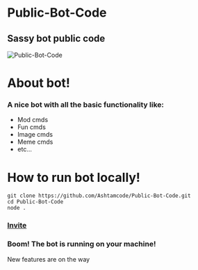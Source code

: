 # Public-Bot-Code
## Sassy bot public code
![Public-Bot-Code](https://socialify.git.ci/Ashtamcode/Public-Bot-Code/image?forks=1&issues=1&language=1&owner=1&stargazers=1&theme=Dark)

# About bot!
### A nice bot with all the basic functionality like:
<ul>
  <li>Mod cmds</li>
  <li>Fun cmds</li>
  <li>Image cmds</li>
  <li>Meme cmds</li>
  <li>etc...</li>
</ul>

# How to run bot locally!
```node
git clone https://github.com/Ashtamcode/Public-Bot-Code.git
cd Public-Bot-Code
node .
```
### [Invite](https://discord.com/api/oauth2/authorize?client_id=863795370911334420&permissions=0&scope=bot)

### Boom! The bot is running on your machine!

<p>New features are on the way </p>
